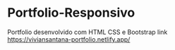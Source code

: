 # Portfolio-Responsivo
Portfolio desenvolvido com HTML CSS e Bootstrap
link https://viviansantana-portfolio.netlify.app/
